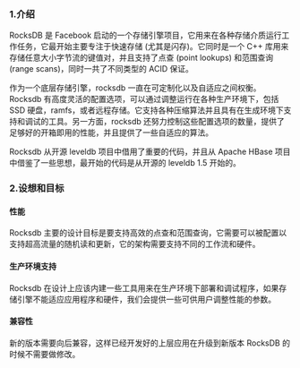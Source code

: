 ### 1.介绍

RocksDB 是 Facebook 启动的一个存储引擎项目，它用来在各种存储介质运行工作任务，它最开始主要专注于快速存储 (尤其是闪存)。它同时是一个 C++ 库用来存储任意大小字节流的键值对，并且支持了点查 (point lookups) 和范围查询 (range scans)，同时一共了不同类型的 ACID 保证。

作为一个底层存储引擎，rocksdb 一直在可定制化以及自适应之间权衡。Rocksdb 有高度灵活的配置选项，可以通过调整运行在各种生产环境下，包括 SSD 硬盘，ramfs，或者远程存储。它支持各种压缩算法并且具有在生成环境下支持和调试的工具。另一方面，rocksdb 还努力控制这些配置选项的数量，提供了足够好的开箱即用的性能，并且提供了一些自适应的算法。

Rocksdb 从开源 leveldb 项目中借用了重要的代码，并且从 Apache HBase 项目中借鉴了一些思想，最开始的代码是从开源的 leveldb 1.5 开始的。


### 2.设想和目标

#### 性能
Rocksdb 主要的设计目标是要支持高效的点查和范围查询，它需要可以被配置以支持超高流量的随机读和更新，它的架构需要支持不同的工作流和硬件。

#### 生产环境支持
Rocksdb 在设计上应该内建一些工具用来在生产环境下部署和调试程序，如果存储引擎不能适应应用程序和硬件，我们会提供一些可供用户调整性能的参数。

#### 兼容性
新的版本需要向后兼容，这样已经开发好的上层应用在升级到新版本 RocksDB 的时候不需要做修改。